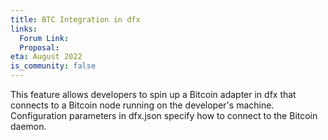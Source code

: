 ```yaml
---
title: BTC Integration in dfx
links:
  Forum Link:
  Proposal:
eta: August 2022
is_community: false
---
```

This feature allows developers to spin up a Bitcoin adapter in dfx that connects to a Bitcoin node running on the developer's machine. Configuration parameters in dfx.json specify how to connect to the Bitcoin daemon.
